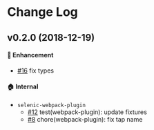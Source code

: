 # Change Log

## v0.2.0 (2018-12-19)

#### :rocket: Enhancement

- [#16](https://github.com/mkwtys/selenic/pull/16) fix types

#### :house: Internal

- `selenic-webpack-plugin`
  - [#12](https://github.com/mkwtys/selenic/pull/12) test(webpack-plugin): update fixtures
  - [#8](https://github.com/mkwtys/selenic/pull/8) chore(webpack-plugin): fix tap name
